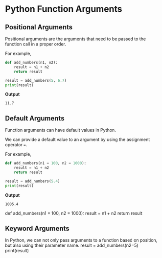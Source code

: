 # Python Function Arguments

## Positional Arguments
Positional arguments are the arguments that need to be passed to the function call in a proper order.

For example,

```python
def add_numbers(n1, n2):
    result = n1 + n2
    return result

result = add_numbers(5, 6.7)
print(result)
```
**Output**

```
11.7
```

## Default Arguments

Function arguments can have default values in Python.

We can provide a default value to an argument by using the assignment operator `=`. 

For example,

```python
def add_numbers(n1 = 100, n2 = 1000):
    result = n1 + n2
    return result

result = add_numbers(5.4)
print(result)
```
**Output**

```
1005.4
```


def add_numbers(n1 = 100, n2 = 1000):
    result = n1 + n2
    return result


## Keyword Arguments

In Python, we can not only pass arguments to a function based on position, but also using their parameter name.
result = add_numbers(n2=5)
print(result)
